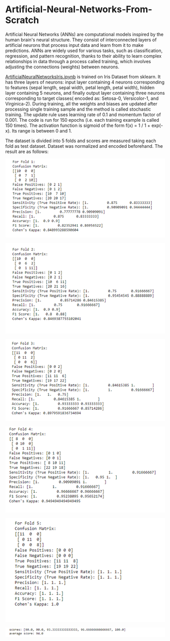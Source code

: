 # Artificial-Neural-Networks-From-Scratch

Artificial Neural Networks (ANNs) are computational models inspired by the human brain's neural structure. They consist of interconnected layers of artificial neurons that process input data and learn from it to make predictions. ANNs are widely used for various tasks, such as classification, regression, and pattern recognition, thanks to their ability to learn complex relationships in data through a process called training, which involves adjusting the connections (weights) between neurons.

[ArtificialNeuralNetworksIris.ipynb](ArtificialNeuralNetworksIris.ipynb) is trained on Iris Dataset from sklearn. It has three layers of neurons: input layer containing 4 neurons corresponding to features (sepal length, sepal width, petal length, petal width), hidden layer containing 5 neurons, and finally output layer containing three neurons corresponding to target classes( encoded as: Setosa-0, Versicolor-1, and Virginica-2). During training, all the weights and biases are updated after processing single training sample and the method is called stochastic training. The update rule uses learning rate of 0.1 and momentum factor of 0.001. The code is run for 150 epochs (i.e. each training example is called 150 times). The activation function is sigmoid of the form f(x) = 1 / 1 + exp(-x). Its range is between 0 and 1.

The dataset is divided into 5 folds and scores are measured taking each fold as test dataset. Dataset was normalized and encoded beforehand. The result are as follows:

![alt text](IrisDataset1.png)

![alt text](IrisDataset2.png)

![alt text](IrisDataset3.png)

![alt text](IrisDataset4.png)

![alt text](IrisDataset5.png)

![alt text](IrisDatasetScores.png)

